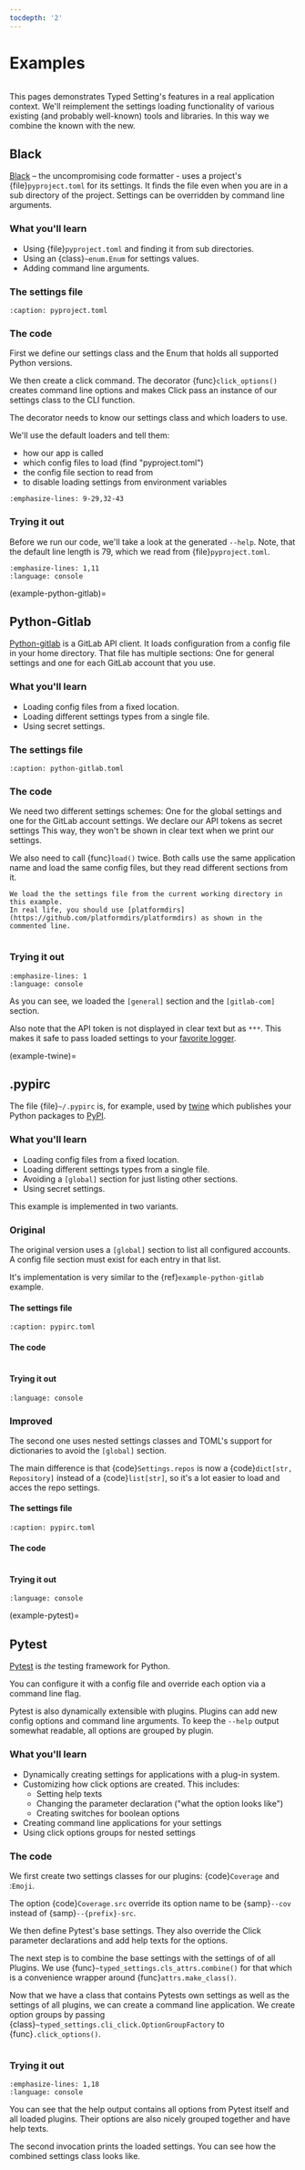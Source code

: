 ```yaml
---
tocdepth: '2'
---
```


# Examples

```{currentmodule} typed_settings
```

This pages demonstrates Typed Setting's features in a real application context.
We'll reimplement the settings loading functionality of various existing (and probably well-known) tools and libraries.
In this way we combine the known with the new.

## Black

[Black](https://github.com/psf/black>) – the uncompromising code formatter - uses a project's {file}`pyproject.toml` for its settings.
It finds the file even when you are in a sub directory of the project.
Settings can be overridden by command line arguments.

### What you'll learn

- Using {file}`pyproject.toml` and finding it from sub directories.
- Using an {class}`~enum.Enum` for settings values.
- Adding command line arguments.

### The settings file

```{literalinclude} examples/black-pyproject.toml/pyproject.toml
:caption: pyproject.toml
```

### The code

First we define our settings class and the Enum that holds all supported Python versions.

We then create a click command.
The decorator {func}`click_options()` creates command line options and makes Click pass an instance of our settings class to the CLI function.

The decorator needs to know our settings class and which loaders to use.

We'll use the default loaders and tell them:

- how our app is called
- which config files to load (find "pyproject.toml")
- the config file section to read from
- to disable loading settings from environment variables

```{literalinclude} examples/black-pyproject.toml/black.py
:emphasize-lines: 9-29,32-43
```

### Trying it out

Before we run our code, we'll take a look at the generated `--help`.
Note, that the default line length is 79, which we read from {file}`pyproject.toml`.

```{literalinclude} examples/black-pyproject.toml/test.console
:emphasize-lines: 1,11
:language: console
```

(example-python-gitlab)=

## Python-Gitlab

[Python-gitlab](https://python-gitlab.readthedocs.io) is a GitLab API client.
It loads configuration from a config file in your home directory.
That file has multiple sections:
One for general settings and one for each GitLab account that you use.

### What you'll learn

- Loading config files from a fixed location.
- Loading different settings types from a single file.
- Using secret settings.

### The settings file

```{literalinclude} examples/python-gitlab/python-gitlab.toml
:caption: python-gitlab.toml
```

### The code

We need two different settings schemes: One for the global settings and one for the GitLab account settings.
We declare our API tokens as secret settings
This way, they won't be shown in clear text when we print our settings.

We also need to call {func}`load()` twice.
Both calls use the same application name and load the same config files, but they read different sections from it.

```{note}
We load the the settings file from the current working directory in this example.
In real life, you should use [platformdirs](https://github.com/platformdirs/platformdirs) as shown in the commented line.
```

```{literalinclude} examples/python-gitlab/python_gitlab.py
```

### Trying it out

```{literalinclude} examples/python-gitlab/test.console
:emphasize-lines: 1
:language: console
```

As you can see, we loaded the `[general]` section and the `[gitlab-com]` section.

Also note that the API token is not displayed in clear text but as `***`.
This makes it safe to pass loaded settings to your [favorite logger](https://structlog.org).

(example-twine)=

## .pypirc

The file {file}`~/.pypirc` is, for example, used by [twine](https://twine.readthedocs.io) which publishes your Python packages to [PyPI](https://pypi.org/).

### What you'll learn

- Loading config files from a fixed location.
- Loading different settings types from a single file.
- Avoiding a `[global]` section for just listing other sections.
- Using secret settings.

This example is implemented in two variants.

### Original

The original version uses a `[global]` section to list all configured accounts.
A config file section must exist for each entry in that list.

It's implementation is very similar to the {ref}`example-python-gitlab` example.

#### The settings file

```{literalinclude} examples/pypirc_0/pypirc.toml
:caption: pypirc.toml
```

#### The code

```{literalinclude} examples/pypirc_0/pypirc_0.py
```

#### Trying it out

```{literalinclude} examples/pypirc_0/test.console
:language: console
```

### Improved

The second one uses nested settings classes and TOML's support for dictionaries to avoid the `[global]` section.

The main difference is that {code}`Settings.repos` is now a {code}`dict[str, Repository]` instead of a {code}`list[str]`,
so it's a lot easier to load and acces the repo settings.

#### The settings file

```{literalinclude} examples/pypirc_1/pypirc.toml
:caption: pypirc.toml
```

#### The code

```{literalinclude} examples/pypirc_1/pypirc_1.py
```

#### Trying it out

```{literalinclude} examples/pypirc_1/test.console
:language: console
```

(example-pytest)=

## Pytest

[Pytest](https://docs.pytest.org) is *the* testing framework for Python.

You can configure it with a config file and override each option via a command line flag.

Pytest is also dynamically extensible with plugins.
Plugins can add new config options and command line arguments.
To keep the `--help` output somewhat readable, all options are grouped by plugin.

### What you'll learn

- Dynamically creating settings for applications with a plug-in system.
- Customizing how click options are created.  This includes:
  - Setting help texts
  - Changing the parameter declaration ("what the option looks like")
  - Creating switches for boolean options
- Creating command line applications for your settings
- Using click options groups for nested settings

### The code

We first create two settings classes for our plugins: {code}`Coverage` and :`Emoji`.

The option {code}`Coverage.src` override its option name to be {samp}`--cov` instead of {samp}`--{prefix}-src`.

We then define Pytest's base settings.
They also override the Click parameter declarations and add help texts for the options.

The next step is to combine the base settings with the settings of of all Plugins.
We use {func}`~typed_settings.cls_attrs.combine()` for that which is a convenience wrapper around {func}`attrs.make_class()`.

Now that we have a class that contains Pytests own settings as well as the settings of all plugins,
we can create a command line application.
We create option groups by passing {class}`~typed_settings.cli_click.OptionGroupFactory` to {func}`.click_options()`.

```{literalinclude} examples/pytest-plugins/pytest.py
```

### Trying it out

```{literalinclude} examples/pytest-plugins/test.console
:emphasize-lines: 1,18
:language: console
```

You can see that the help output contains all options from Pytest itself and all loaded plugins.
Their options are also nicely grouped together and have help texts.

The second invocation prints the loaded settings.
You can see how the combined settings class looks like.
